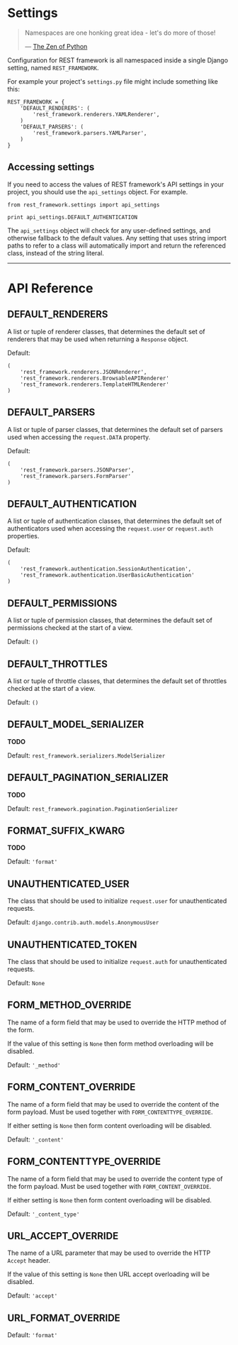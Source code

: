<a class="github" href="settings.py"></a>

# Settings

> Namespaces are one honking great idea - let's do more of those!
>
> &mdash; [The Zen of Python][cite]

Configuration for REST framework is all namespaced inside a single Django setting, named `REST_FRAMEWORK`.

For example your project's `settings.py` file might include something like this:

    REST_FRAMEWORK = {
        'DEFAULT_RENDERERS': (
            'rest_framework.renderers.YAMLRenderer',
        )
        'DEFAULT_PARSERS': (
            'rest_framework.parsers.YAMLParser',
        )
    }

## Accessing settings

If you need to access the values of REST framework's API settings in your project,
you should use the `api_settings` object.  For example.

    from rest_framework.settings import api_settings
    
    print api_settings.DEFAULT_AUTHENTICATION

The `api_settings` object will check for any user-defined settings, and otherwise fallback to the default values.  Any setting that uses string import paths to refer to a class will automatically import and return the referenced class, instead of the string literal.

---

# API Reference

## DEFAULT_RENDERERS

A list or tuple of renderer classes, that determines the default set of renderers that may be used when returning a `Response` object.

Default:

    (
        'rest_framework.renderers.JSONRenderer',
        'rest_framework.renderers.BrowsableAPIRenderer'
        'rest_framework.renderers.TemplateHTMLRenderer'
    )

## DEFAULT_PARSERS

A list or tuple of parser classes, that determines the default set of parsers used when accessing the `request.DATA` property.

Default:

    (
        'rest_framework.parsers.JSONParser',
        'rest_framework.parsers.FormParser'
    )

## DEFAULT_AUTHENTICATION

A list or tuple of authentication classes, that determines the default set of authenticators used when accessing the `request.user` or `request.auth` properties.

Default:

    (
        'rest_framework.authentication.SessionAuthentication',
        'rest_framework.authentication.UserBasicAuthentication'
    )

## DEFAULT_PERMISSIONS

A list or tuple of permission classes, that determines the default set of permissions checked at the start of a view.

Default: `()`

## DEFAULT_THROTTLES

A list or tuple of throttle classes, that determines the default set of throttles checked at the start of a view.

Default: `()`

## DEFAULT_MODEL_SERIALIZER

**TODO**

Default: `rest_framework.serializers.ModelSerializer`

## DEFAULT_PAGINATION_SERIALIZER

**TODO**

Default: `rest_framework.pagination.PaginationSerializer`

## FORMAT_SUFFIX_KWARG

**TODO**

Default: `'format'`

## UNAUTHENTICATED_USER

The class that should be used to initialize `request.user` for unauthenticated requests.

Default: `django.contrib.auth.models.AnonymousUser`

## UNAUTHENTICATED_TOKEN

The class that should be used to initialize `request.auth` for unauthenticated requests.

Default: `None`

## FORM_METHOD_OVERRIDE

The name of a form field that may be used to override the HTTP method of the form.

If the value of this setting is `None` then form method overloading will be disabled.

Default: `'_method'`

## FORM_CONTENT_OVERRIDE

The name of a form field that may be used to override the content of the form payload.  Must be used together with `FORM_CONTENTTYPE_OVERRIDE`.

If either setting is `None` then form content overloading will be disabled.

Default: `'_content'`

## FORM_CONTENTTYPE_OVERRIDE

The name of a form field that may be used to override the content type of the form payload.  Must be used together with `FORM_CONTENT_OVERRIDE`.

If either setting is `None` then form content overloading will be disabled.

Default: `'_content_type'`

## URL_ACCEPT_OVERRIDE

The name of a URL parameter that may be used to override the HTTP `Accept` header.

If the value of this setting is `None` then URL accept overloading will be disabled.

Default: `'accept'`

## URL_FORMAT_OVERRIDE

Default: `'format'`

[cite]: http://www.python.org/dev/peps/pep-0020/
